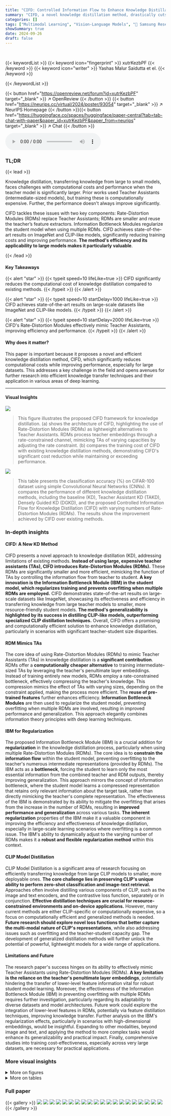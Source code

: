 ```yaml
---
title: "CIFD: Controlled Information Flow to Enhance Knowledge Distillation"
summary: "CIFD, a novel knowledge distillation method, drastically cuts training costs while boosting performance, particularly for large datasets, by using Rate-Distortion Modules instead of Teacher Assistants..."
categories: []
tags: ["Multimodal Learning", "Vision-Language Models", "🏢 Samsung Research",]
showSummary: true
date: 2024-09-26
draft: false
---
```


<br>

{{< keywordList >}}
{{< keyword icon="fingerprint" >}} xutrKezbPF {{< /keyword >}}
{{< keyword icon="writer" >}} Yashas Malur Saidutta et el. {{< /keyword >}}
 
{{< /keywordList >}}

{{< button href="https://openreview.net/forum?id=xutrKezbPF" target="_blank" >}}
↗ OpenReview
{{< /button >}}
{{< button href="https://neurips.cc/virtual/2024/poster/93054" target="_blank" >}}
↗ NeurIPS Homepage
{{< /button >}}{{< button href="https://huggingface.co/spaces/huggingface/paper-central?tab=tab-chat-with-paper&paper_id=xutrKezbPF&paper_from=neurips" target="_blank" >}}
↗ Chat
{{< /button >}}



<audio controls>
    <source src="https://ai-paper-reviewer.com/xutrKezbPF/podcast.wav" type="audio/wav">
    Your browser does not support the audio element.
</audio>


### TL;DR


{{< lead >}}

Knowledge distillation, transferring knowledge from large to small models, faces challenges with computational costs and performance when the teacher model is significantly larger.  Prior works used Teacher Assistants (intermediate-sized models), but training these is computationally expensive.  Further, the performance doesn't always improve significantly. 

CIFD tackles these issues with two key components: Rate-Distortion Modules (RDMs) replace Teacher Assistants; RDMs are smaller and reuse the teacher’s feature extractors.  Information Bottleneck Modules regularize the student model when using multiple RDMs.  CIFD achieves state-of-the-art results on ImageNet and CLIP-like models, significantly reducing training costs and improving performance.  **The method's efficiency and its applicability to large models makes it particularly valuable**.

{{< /lead >}}


#### Key Takeaways

{{< alert "star" >}}
{{< typeit speed=10 lifeLike=true >}} CIFD significantly reduces the computational cost of knowledge distillation compared to existing methods. {{< /typeit >}}
{{< /alert >}}

{{< alert "star" >}}
{{< typeit speed=10 startDelay=1000 lifeLike=true >}} CIFD achieves state-of-the-art results on large-scale datasets like ImageNet and CLIP-like models. {{< /typeit >}}
{{< /alert >}}

{{< alert "star" >}}
{{< typeit speed=10 startDelay=2000 lifeLike=true >}} CIFD's Rate-Distortion Modules effectively mimic Teacher Assistants, improving efficiency and performance. {{< /typeit >}}
{{< /alert >}}

#### Why does it matter?
This paper is important because it proposes a novel and efficient knowledge distillation method, CIFD, which significantly reduces computational costs while improving performance, especially for large datasets.  This addresses a key challenge in the field and opens avenues for further research into efficient knowledge transfer techniques and their application in various areas of deep learning.

------
#### Visual Insights



![](https://ai-paper-reviewer.com/xutrKezbPF/figures_1_1.jpg)

> This figure illustrates the proposed CIFD framework for knowledge distillation. (a) shows the architecture of CIFD, highlighting the use of Rate-Distortion Modules (RDMs) as lightweight alternatives to Teacher Assistants.  RDMs process teacher embeddings through a rate-constrained channel, mimicking TAs of varying capacities by adjusting the rate constraint. (b) compares the training cost of CIFD with existing knowledge distillation methods, demonstrating CIFD's significant cost reduction while maintaining or exceeding performance.





![](https://ai-paper-reviewer.com/xutrKezbPF/tables_7_1.jpg)

> This table presents the classification accuracy (%) on CIFAR-100 dataset using simple Convolutional Neural Networks (CNNs). It compares the performance of different knowledge distillation methods, including the baseline (KD), Teacher Assistant KD (TAKD), Densely Guided KD (DGKD), and the proposed Controlled Information Flow for Knowledge Distillation (CIFD) with varying numbers of Rate-Distortion Modules (RDMs). The results show the improvement achieved by CIFD over existing methods.





### In-depth insights


#### CIFD: A New KD Method
CIFD presents a novel approach to knowledge distillation (KD), addressing limitations of existing methods.  **Instead of using large, expensive teacher assistants (TAs), CIFD introduces Rate-Distortion Modules (RDMs).** These RDMs are significantly smaller and more efficient, mimicking the function of TAs by controlling the information flow from teacher to student.  **A key innovation is the Information Bottleneck Module (IBM) in the student model, which regularizes training and prevents overfitting when multiple RDMs are employed.**  CIFD demonstrates state-of-the-art results on large-scale datasets like ImageNet, showcasing its effectiveness and efficiency in transferring knowledge from large teacher models to smaller, more resource-friendly student models.  **The method's generalizability is highlighted by its success in distilling CLIP-like models, outperforming specialized CLIP distillation techniques.**  Overall, CIFD offers a promising and computationally efficient solution to enhance knowledge distillation, particularly in scenarios with significant teacher-student size disparities.

#### RDM Mimics TAs
The core idea of using Rate-Distortion Modules (RDMs) to mimic Teacher Assistants (TAs) in knowledge distillation is a **significant contribution**.  RDMs offer a **computationally cheaper alternative** to training intermediate-sized TAs by leveraging the teacher's penultimate layer embeddings.  Instead of training entirely new models, RDMs employ a rate-constrained bottleneck, effectively compressing the teacher's knowledge.  This compression mimics the effect of TAs with varying sizes, depending on the constraint applied, making the process more efficient.  The **reuse of pre-trained features** further enhances efficiency.  **Information Bottleneck Modules** are then used to regularize the student model, preventing overfitting when multiple RDMs are involved, resulting in improved performance and generalization. This approach elegantly combines information theory principles with deep learning techniques.

#### IBM for Regularization
The proposed Information Bottleneck Module (IBM) is a crucial addition for **regularization** in the knowledge distillation process, particularly when using multiple Rate-Distortion Modules (RDMs).  The core idea is to **constrain the information flow** within the student model, preventing overfitting to the teacher's numerous intermediate representations (provided by RDMs).  The IBM acts as a **bottleneck**, forcing the student to learn only the most essential information from the combined teacher and RDM outputs, thereby improving generalization.  This approach mirrors the concept of information bottleneck, where the student model learns a compressed representation that retains only relevant information about the target task, rather than directly mimicking the teacher's complete representation. The effectiveness of the IBM is demonstrated by its ability to mitigate the overfitting that arises from the increase in the number of RDMs, resulting in **improved performance and generalization** across various tasks. **The inherent regularization** properties of the IBM make it a valuable component in improving the efficiency and effectiveness of knowledge distillation, especially in large-scale learning scenarios where overfitting is a common issue.  The IBM's ability to dynamically adjust to the varying number of RDMs makes it a **robust and flexible regularization method** within this context.

#### CLIP Model Distillation
CLIP Model Distillation is a significant area of research focusing on efficiently transferring knowledge from large CLIP models to smaller, more deployable ones.  **The core challenge lies in preserving CLIP's unique ability to perform zero-shot classification and image-text retrieval.**  Approaches often involve distilling various components of CLIP, such as the image and text encoders, and the contrastive loss function, separately or in conjunction.  **Effective distillation techniques are crucial for resource-constrained environments and on-device applications.**  However, many current methods are either CLIP-specific or computationally expensive, so a focus on computationally efficient and generalized methods is needed. **Future research should explore novel loss functions that better capture the multi-modal nature of CLIP's representations**, while also addressing issues such as overfitting and the teacher-student capacity gap.  The development of generalized distillation methods will further unlock the potential of powerful, lightweight models for a wide range of applications.

#### Limitations and Future
The research paper's success hinges on its ability to effectively mimic Teacher Assistants using Rate-Distortion Modules (RDMs).  **A key limitation is the reliance on the teacher's penultimate layer embeddings**, potentially hindering the transfer of lower-level feature information vital for robust student model learning.  Moreover, the effectiveness of the Information Bottleneck Module (IBM) in preventing overfitting with multiple RDMs requires further investigation, particularly regarding its adaptability to diverse datasets and model architectures. Future work could explore the integration of lower-level features in RDMs, potentially via feature distillation techniques, improving knowledge transfer.  Further analysis on the IBM's regularization effects, particularly in scenarios with high-dimensional embeddings, would be insightful. Expanding to other modalities, beyond image and text, and applying the method to more complex tasks would enhance its generalizability and practical impact. Finally, comprehensive studies into training cost-effectiveness, especially across very large datasets, are necessary for practical applications.


### More visual insights

<details>
<summary>More on figures
</summary>


![](https://ai-paper-reviewer.com/xutrKezbPF/figures_1_2.jpg)

> This figure demonstrates the proposed CIFD method for knowledge distillation.  Panel (a) illustrates the architecture of CIFD, highlighting the use of Rate-Distortion Modules (RDMs) as a more efficient alternative to Teacher Assistants (TAs) for knowledge transfer from a large teacher model to a smaller student model.  Panel (b) compares the training cost of CIFD with other existing knowledge distillation methods, showing a significant reduction in cost while maintaining or improving performance.


![](https://ai-paper-reviewer.com/xutrKezbPF/figures_2_1.jpg)

> This figure illustrates the two-stage training process of the Controlled Information Flow for Knowledge Distillation (CIFD) framework.  The first stage (a) focuses on training Rate-Distortion Modules (RDMs) to mimic the behavior of Teacher Assistants (TAs).  RDMs process the teacher's penultimate layer embeddings through a rate-constrained communication channel. This stage aims to create smaller, cheaper-to-train alternatives to TAs. The second stage (b) trains the student model, using both the trained RDMs and the original teacher model.  This stage leverages the RDMs to transfer knowledge efficiently to the smaller student model, while an Information Bottleneck Module regularizes the training process to prevent overfitting.


![](https://ai-paper-reviewer.com/xutrKezbPF/figures_2_2.jpg)

> This figure illustrates the training process of the Controlled Information Flow for Knowledge Distillation (CIFD) framework.  It shows two stages: (a) training the Rate-Distortion Modules (RDMs) to mimic Teacher Assistants (TAs) by processing teacher embeddings through a rate-constrained bottleneck layer and (b) training the student model using the trained RDMs and the original teacher model.  The RDMs act as intermediate models between the teacher and the student, simplifying the knowledge transfer process. The Information Bottleneck Module (IBM) within the student model regularizes the training in the presence of multiple RDMs to prevent overfitting. The diagrams detail the flow of information and the loss functions used in each training stage.


![](https://ai-paper-reviewer.com/xutrKezbPF/figures_5_1.jpg)

> This figure illustrates the relationship between three different methods: Masked Image Modeling (MIM), Masked Generative Distillation (MGD), and the Information Bottleneck Module (IBM).  It visually depicts how each method approaches the problem of knowledge transfer by showing the input, processing steps, and the final objective.  MIM focuses on reconstructing masked parts of an image; MGD aims to generate a representation that matches the teacher's; and IBM seeks to find a balance between preserving useful information and minimizing redundancy. The figure helps to clarify the connections between these techniques and their relationship to the proposed Information Bottleneck Module in the paper.


![](https://ai-paper-reviewer.com/xutrKezbPF/figures_8_1.jpg)

> This figure shows the effect of varying the information rate (R) on the performance of the Rate-Distortion Module (RDM) in a classification task. The x-axis represents the rate parameter R, while the y-axis shows the classification accuracy. The plot demonstrates a behavior similar to a rate-distortion curve: as the rate constraint increases, the accuracy initially increases and then plateaus.  This suggests that increasing the information rate up to a certain point improves performance; however, beyond that point, further increases do not significantly improve the results.


![](https://ai-paper-reviewer.com/xutrKezbPF/figures_20_1.jpg)

> This figure illustrates the relationship between three different methods: Masked Image Modeling (MIM), Masked Generative Distillation (MGD), and the proposed Information Bottleneck Module (IBM) for knowledge distillation.  It visually depicts the architecture of each method, showing how they process input images and generate embeddings. MIM focuses on masking parts of an input image and predicting the masked parts. MGD uses the teacher model embedding and generates features, and the IBM introduces a noise mechanism to control the flow of information during distillation. The figure highlights the similarities and differences between these techniques in terms of their approach to knowledge transfer.


![](https://ai-paper-reviewer.com/xutrKezbPF/figures_22_1.jpg)

> This figure illustrates the training process of the Rate-Distortion Module (RDM) for classification tasks.  The input (e.g., an image) is first processed by the teacher's backbone model to extract the embedding. This embedding is then fed into the RDM encoder, where noise is added. The encoder output is passed through a rate-constrained bottleneck layer, and a decoder reconstructs the embedding. Finally, a fully-connected layer converts the reconstructed embedding into class logits. The RDM's training loss is a combination of mean squared error (MSE) between the input and reconstructed embeddings, a rate loss that penalizes high information flow, Kullback-Leibler (KL) divergence between the teacher's and RDM's class probability distributions, and cross-entropy (CE) loss between the RDM's predictions and ground truth labels. This multi-task learning approach enables the RDM to effectively learn both a compressed representation of the teacher's embedding and accurate classification information.


![](https://ai-paper-reviewer.com/xutrKezbPF/figures_23_1.jpg)

> This figure illustrates the two-stage training process of the Controlled Information Flow for Knowledge Distillation (CIFD) framework.  The first stage (a) focuses on training Rate-Distortion Modules (RDMs) to mimic the behavior of Teacher Assistants. These RDMs process the teacher's embeddings, adding noise to simulate different levels of information transfer. The second stage (b) trains the student model, using both the pretrained RDMs and the teacher model.  The student model incorporates an Information Bottleneck Module (IBM) to prevent overfitting and enhance generalization. The figure shows the different components including input embeddings, RDMs, teacher model, student model, and the different loss components used during training, including mean square error (MSE) loss, rate loss, and cross-entropy loss.


![](https://ai-paper-reviewer.com/xutrKezbPF/figures_24_1.jpg)

> The figure shows the proposed CIFD framework for knowledge distillation, which uses Rate-Distortion Modules (RDMs) instead of Teacher Assistants. (a) illustrates the architecture of CIFD, highlighting the role of RDMs in mimicking TAs and distilling knowledge to the student model.  (b) compares the training cost of CIFD with existing knowledge distillation approaches, demonstrating that CIFD significantly reduces the cost while improving performance.


![](https://ai-paper-reviewer.com/xutrKezbPF/figures_24_2.jpg)

> This figure shows the t-SNE visualization of embeddings from the teacher model and two different RDM models trained on the CIFAR-100 dataset.  The visualization helps to understand how the RDMs (Rate-Distortion Modules) capture and represent information from the teacher model. The better-performing RDM shows a similar embedding distribution to the teacher, while a poorer performing RDM exhibits a more dispersed and less informative representation.


![](https://ai-paper-reviewer.com/xutrKezbPF/figures_24_3.jpg)

> This figure shows the t-SNE visualization of embeddings from the teacher model and two RDM models trained on the CIFAR-100 dataset.  The visualization helps to understand how the RDMs (Rate-Distortion Modules), which mimic teacher assistants in knowledge distillation, represent the data.  The better-performing RDM produces embeddings where clusters are well-separated and similar to the teacher's embeddings, implying effective knowledge transfer.  Conversely, the poorly performing RDM shows more scattered clusters, suggesting less effective knowledge transfer.


</details>




<details>
<summary>More on tables
</summary>


![](https://ai-paper-reviewer.com/xutrKezbPF/tables_7_2.jpg)
> This table presents the classification accuracy results on CIFAR-100 dataset. It compares the performance of the proposed CIFD method with several other knowledge distillation techniques, including KD, TAKD, DGKD, AT, FT, CRD, WSLD, and IPWD.  The table shows accuracy for two different student model architectures (WRN-40-1 and resnet8x4) when trained to distill knowledge from two different teacher models (WRN-40-2 and resnet32x4).

![](https://ai-paper-reviewer.com/xutrKezbPF/tables_7_3.jpg)
> This table presents the Top-1 and Top-5 accuracy results on the ImageNet dataset for different knowledge distillation methods.  It compares the performance of CIFD (with 3 RDMs) against several other state-of-the-art methods, including KD, FT, TAKD, DGKD, IFD, NormKD, IPWD, and DistKD.  Two scenarios are shown: one where the teacher and student models have the same architecture style (ResNet-34 to ResNet-18), and another where they use different architectures (ResNet-50 to MobileNet-v1). CIFD achieves state-of-the-art results in both scenarios.

![](https://ai-paper-reviewer.com/xutrKezbPF/tables_8_1.jpg)
> This table presents the zero-shot performance results of different CLIP-like models on ImageNet, ObjectNet, and Flickr30k datasets.  The results include top-1 and top-5 accuracy for classification tasks, and recall at ranks 1, 5, and 10 for retrieval tasks.  The table compares the proposed CIFD method against several other state-of-the-art CLIP distillation methods (OpenCLIP, TinyCLIP, CLIPKD) across various teacher-student model combinations. It highlights the improved performance of CIFD, especially when there is a large capacity gap between the teacher and student models.

![](https://ai-paper-reviewer.com/xutrKezbPF/tables_8_2.jpg)
> This table shows the impact of using different numbers of Rate-Distortion Modules (RDMs) on the performance of the CIFD method.  The results are presented for zero-shot image-text classification on ImageNet and ObjectNet datasets, as well as zero-shot image-text retrieval on the Flickr30k dataset. The table highlights how increasing the number of RDMs can improve performance, with the best results obtained using 3 RDMs.

![](https://ai-paper-reviewer.com/xutrKezbPF/tables_9_1.jpg)
> This table presents the ablation study results to analyze the impact of the number of Rate-Distortion Modules (RDMs) and the Information Bottleneck Module (IBM) on the model's performance.  It shows the accuracy achieved on the CIFAR-100 dataset and the ImageNet dataset (distilling ResNet34 to ResNet18) with varying numbers of RDMs, both with and without the IBM.  The results demonstrate the effectiveness of IBM in regularizing the model when multiple RDMs are used, preventing overfitting and improving generalization.

![](https://ai-paper-reviewer.com/xutrKezbPF/tables_9_2.jpg)
> This table presents the top-1 and top-5 accuracy results on the ImageNet dataset for different knowledge distillation methods.  It compares the performance of the proposed CIFD method against several existing state-of-the-art knowledge distillation techniques, specifically focusing on distilling from ResNet-34 to ResNet-18 and ResNet-50 to MobileNet-v1. The table highlights the improvement achieved by CIFD compared to other methods.

![](https://ai-paper-reviewer.com/xutrKezbPF/tables_15_1.jpg)
> This table compares the accuracy of different knowledge distillation methods on the CIFAR-100 dataset using simple Convolutional Neural Networks (CNNs).  It shows the accuracy of a student model trained using various methods (KD, TAKD, DGKD, and CIFD with varying numbers of RDMs) in comparison to the teacher model accuracy. The results highlight the performance gains achieved by using the proposed CIFD approach.

![](https://ai-paper-reviewer.com/xutrKezbPF/tables_16_1.jpg)
> This table details the architectures of various CLIP models used in the experiments.  It shows the embedding dimensions, vision encoder details (model architecture, image size, layers, width, patch size), and text encoder details (model architecture, context length, vocabulary size, width, heads, layers) along with the total number of parameters for each model.  These details are crucial for understanding the computational cost and performance characteristics of the different CLIP models used in the knowledge distillation experiments described in the paper. The models include ResNet50, ViT-S-16, ViT-B-16 and ViT-L-14, all of which are variations of Vision Transformer models used to process image data and Transformer-based models used to process text data.

![](https://ai-paper-reviewer.com/xutrKezbPF/tables_17_1.jpg)
> This table compares the performance of the proposed CIFD method against several other state-of-the-art knowledge distillation methods on the CIFAR-100 dataset.  The results are shown for two different teacher-student model architectures (WRN-40-2 to WRN-40-1 and resnet32x4 to resnet8x4).  It demonstrates that CIFD achieves competitive performance compared to existing methods.

![](https://ai-paper-reviewer.com/xutrKezbPF/tables_18_1.jpg)
> This table shows the top-1 and top-5 accuracy results on the ImageNet dataset for different knowledge distillation methods.  It compares the performance of CIFD (the proposed method) against several other state-of-the-art methods for two different teacher-student model architectures: ResNet-34 to ResNet-18 and ResNet-50 to MobileNet-v1.  The results highlight CIFD's superior performance compared to existing techniques.

![](https://ai-paper-reviewer.com/xutrKezbPF/tables_19_1.jpg)
> This table presents the results of zero-shot image classification experiments using different teacher-student model combinations.  It compares the performance of the proposed CIFD method against CLIPKD, highlighting the performance gains achieved with CIFD, especially when the model size difference (parameter ratio) between the teacher and student models is significant. The results are presented across five datasets (IN, IN-V2, IN-R, IN-A, ObjNet), showing Top-1 and Top-5 accuracies. The table emphasizes that CIFD's advantage over CLIPKD is particularly pronounced when there is a considerable disparity in model size between the teacher and student.

![](https://ai-paper-reviewer.com/xutrKezbPF/tables_19_2.jpg)
> This table compares the zero-shot image-text retrieval performance of different methods on the COCO and Flickr30k datasets.  It shows the recall at different ranks (R@1, R@5, R@10) for both image-to-text and text-to-image retrieval tasks.  The results are broken down by model (ViT-L-14, ViT-S-16, ViT-B-16, RN50) and method (OpenCLIP, MobileCLIP, TinyCLIP, CLIPKD, CIFD).  The table highlights the improvements achieved by CIFD over existing methods, especially for larger teacher-student model size differences.

![](https://ai-paper-reviewer.com/xutrKezbPF/tables_19_3.jpg)
> This table presents the zero-shot performance comparison of different methods on various image and text classification and retrieval tasks.  It shows the Top-1 and Top-5 accuracies for zero-shot image classification on ImageNet and ObjectNet datasets and the Recall@1, Recall@5, and Recall@10 for zero-shot image-text retrieval on the Flickr30k dataset. The results highlight the superior performance of the proposed CIFD method compared to existing state-of-the-art techniques.

![](https://ai-paper-reviewer.com/xutrKezbPF/tables_20_1.jpg)
> This table presents the zero-shot performance of different models on ImageNet, ObjectNet, and Flickr30k datasets.  The performance is measured using Top-1 and Top-5 accuracy for classification and Recall@1, Recall@5, and Recall@10 for retrieval tasks.  The results compare the proposed CIFD method against several existing CLIP distillation methods (TinyCLIP, CLIPKD) and a baseline (OpenCLIP). The table shows that CIFD consistently outperforms the other methods across all datasets and metrics, highlighting its effectiveness in improving zero-shot capabilities of CLIP-like models.

</details>




### Full paper

{{< gallery >}}
<img src="https://ai-paper-reviewer.com/xutrKezbPF/1.png" class="grid-w50 md:grid-w33 xl:grid-w25" />
<img src="https://ai-paper-reviewer.com/xutrKezbPF/2.png" class="grid-w50 md:grid-w33 xl:grid-w25" />
<img src="https://ai-paper-reviewer.com/xutrKezbPF/3.png" class="grid-w50 md:grid-w33 xl:grid-w25" />
<img src="https://ai-paper-reviewer.com/xutrKezbPF/4.png" class="grid-w50 md:grid-w33 xl:grid-w25" />
<img src="https://ai-paper-reviewer.com/xutrKezbPF/5.png" class="grid-w50 md:grid-w33 xl:grid-w25" />
<img src="https://ai-paper-reviewer.com/xutrKezbPF/6.png" class="grid-w50 md:grid-w33 xl:grid-w25" />
<img src="https://ai-paper-reviewer.com/xutrKezbPF/7.png" class="grid-w50 md:grid-w33 xl:grid-w25" />
<img src="https://ai-paper-reviewer.com/xutrKezbPF/8.png" class="grid-w50 md:grid-w33 xl:grid-w25" />
<img src="https://ai-paper-reviewer.com/xutrKezbPF/9.png" class="grid-w50 md:grid-w33 xl:grid-w25" />
<img src="https://ai-paper-reviewer.com/xutrKezbPF/10.png" class="grid-w50 md:grid-w33 xl:grid-w25" />
<img src="https://ai-paper-reviewer.com/xutrKezbPF/11.png" class="grid-w50 md:grid-w33 xl:grid-w25" />
<img src="https://ai-paper-reviewer.com/xutrKezbPF/12.png" class="grid-w50 md:grid-w33 xl:grid-w25" />
<img src="https://ai-paper-reviewer.com/xutrKezbPF/13.png" class="grid-w50 md:grid-w33 xl:grid-w25" />
<img src="https://ai-paper-reviewer.com/xutrKezbPF/14.png" class="grid-w50 md:grid-w33 xl:grid-w25" />
<img src="https://ai-paper-reviewer.com/xutrKezbPF/15.png" class="grid-w50 md:grid-w33 xl:grid-w25" />
<img src="https://ai-paper-reviewer.com/xutrKezbPF/16.png" class="grid-w50 md:grid-w33 xl:grid-w25" />
<img src="https://ai-paper-reviewer.com/xutrKezbPF/17.png" class="grid-w50 md:grid-w33 xl:grid-w25" />
<img src="https://ai-paper-reviewer.com/xutrKezbPF/18.png" class="grid-w50 md:grid-w33 xl:grid-w25" />
<img src="https://ai-paper-reviewer.com/xutrKezbPF/19.png" class="grid-w50 md:grid-w33 xl:grid-w25" />
<img src="https://ai-paper-reviewer.com/xutrKezbPF/20.png" class="grid-w50 md:grid-w33 xl:grid-w25" />
{{< /gallery >}}